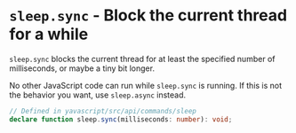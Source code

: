 # `sleep.sync` - Block the current thread for a while

`sleep.sync` blocks the current thread for at least the specified number of milliseconds, or maybe a tiny bit longer.

No other JavaScript code can run while `sleep.sync` is running. If this is not the behavior you want, use `sleep.async` instead.

```ts
// Defined in yavascript/src/api/commands/sleep
declare function sleep.sync(milliseconds: number): void;
```
